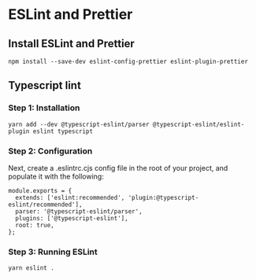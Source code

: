 # ESLint and Prettier

## Install ESLint and Prettier

```
npm install --save-dev eslint-config-prettier eslint-plugin-prettier
```

## Typescript lint

### Step 1: Installation

```
yarn add --dev @typescript-eslint/parser @typescript-eslint/eslint-plugin eslint typescript

```

### Step 2: Configuration

Next, create a .eslintrc.cjs config file in the root of your project, and populate it with the following:

```
module.exports = {
  extends: ['eslint:recommended', 'plugin:@typescript-eslint/recommended'],
  parser: '@typescript-eslint/parser',
  plugins: ['@typescript-eslint'],
  root: true,
};
```

### Step 3: Running ESLint

```
yarn eslint .
```
